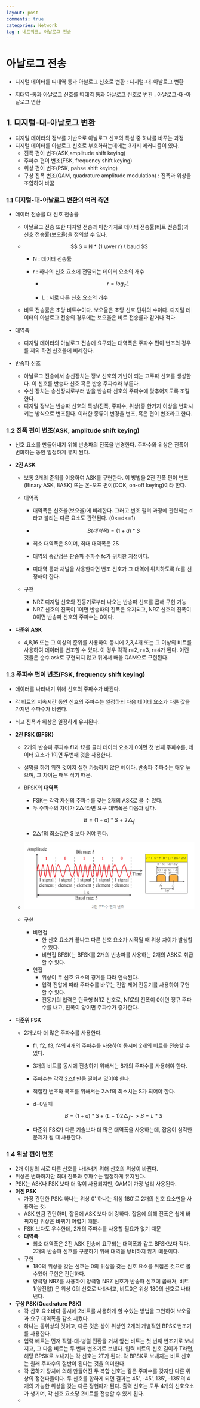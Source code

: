 ```yaml
---
layout: post
comments: true
categories: Network
tag : 네트워크, 아날로그 전송
---
```




# 아날로그 전송

- 디지털 데이터를 띠대역 통과 아날로그 신호로 변환 : 디지털-대-아날로그 변환

- 저대역-통과 아날로그 신호를 띠대역 통과 아날로그 신호로 변환 : 아날로그-대-아날로그 변환



## 1. 디지털-대-아날로그 변환

- 디지털 데이터의 정보를 기반으로 아날로그 신호의 특성 중 하나를 바꾸는 과정
- 디지털 데이터를 아날로그 신호로 부호화하는데에는 3가지 메커니즘이 있다.
  - 진폭 편이 변조(ASK,amplitude shift keying)
  - 주파수 편이 변조(FSK, frequency shift keying)
  - 위상 편이 변조(PSK, pahse shift keying)
  - 구상 진폭 변조(QAM, quadrature amplitude modulation) : 진폭과 위상을 조합하여 바꿈



### 1.1 디지털-대-아날로그 변환의 여러 측면

- 데이터 전송률 대 신호 전송률

  - 아날로그 전송 또한 디지털 전송과 마찬가지로 데이터 전송률(비트 전송률)과 신호 전송률(보오율)을 정의할 수 있다. 

  - $$
    S = N * {1 \over r} \ baud
    $$

    - N : 데이터 전송률

    - r : 하나의 신호 요소에 전달되는 데이터 요소의 개수

      - $$
        r = log_2L
        $$

      - L : 서로 다른 신호 요소의 개수

  - 비트 전송률은 초당 비트수이다. 보오율은 초당 신호 단위의 수이다. 디지털 데이터의 아날로그 전송의 경우에는 보오율은 비트 전송률과 같거나 적다.

- 대역폭

  - 디지털 데이터의 아날로그 전송에 요구되는 대역폭은 주파수 편이 변조의 경우를 제외 하면 신호율에 비례한다.

- 반송파 신호

  - 아날로그 전송에서 송신장치는 정보 신호의 기반이 되는 고주파 신호를 생성한다. 이 신호를 반송파 신호 혹은 반송 주파수라 부른다.
  - 수신 장치는 송신장치로부터 받을 반송파 신호의 주파수에 맞추어지도록 조절한다. 
  - 디지털 정보는 반송파 신호의 특성(진폭, 주파수, 위상)중 한가지 이상을 변화시키는 방식으로 변조된다. 이러한 종류이 변경을 변조, 혹은 편이 변조라고 한다.



### 1.2 진폭 편이 변조(ASK, amplitude shift keying)

- 신호 요소를 만들어내기 위해 반송파의 진폭을 변경한다. 주파수와 위상은 진폭이 변화하는 동안 일정하게 유지 된다.

- **2진 ASK**

  - 보통 2개의 준위를 이용하여 ASK를 구현한다. 이 방법을 2진 진폭 편이 변조(Binary ASK, BASK) 또는 온-오프 편이(OOK, on-off keying)이라 한다. 

  - 대역폭

    - 대역폭은 신호율(보오율)에 비례한다. 그러고 변조 필터 과정에 관련되는 d라고 불리는 다른 요소도 관련된다. (0<=d<=1)

    - $$
      B(대역폭) = (1+d)*S
      $$

    - 최소 대역폭은 S이며, 최대 대역폭은 2S

    - 대역의 중간점은 판송파 주파수 fc가 위치한 지점이다.

    - 띠대역 통과 채널을 사용한다면 변조 신호가 그 대역에 위치하도록 fc를 선정해야 한다.
    
  - 구현
  
    - NRZ 디지털 신호와 진동기로부터 나오는 반송파 신호를 곱해 구현 가능
    - NRZ 신호의 진폭이 1이면 반송파의 진폭은 유지되고, NRZ 신호의 진폭이 0이면 반송파 신호의 주파수는 0이다.
  
- **다준위 ASK**

  - 4,8,16 또는 그 이상의 준위를 사용하여 동시에 2,3,4개 또는 그 이상의 비트를 사용하여 데이터를 변조할 수 있다. 이 경우 각각 r=2, r=3, r=4가 된다. 이런 것들은 순수 ask로 구현되지 않고 뒤에서 배울 QAM으로 구현된다.



### 1.3 주파수 편이 변조(FSK, frequency shift keying)

- 데이터를 나타내기 위해 신호의 주파수가 바뀐다.

- 각 비트의 지속시간 동안 신호의 주파수는 일정하되 다음 데이터 요소가 다른 값을 가지면 주파수가 바뀐다.

- 최고 진폭과 위상은 일정하게 유지된다.

- **2진 FSK (BFSK)**

  - 2개의 반송파 주파수 f1과 f2를 골라 데이터 요소가 0이면 첫 번째 주파수를, 데이터 요소가 1이면 두번째 것을 사용한다.

  - 설명을 하기 위한 것이지 실현 가능하지 않은 예이다. 반송파 주파수는 매우 높으며, 그 차이는 매우 작기 때문.

  - BFSK의 **대역폭**

    - FSK는 각각 자신의 주파수를 갖는 2개의 ASK로 볼 수 있다.
    - 두 주파수의 차이가 2△f라면 요구 대역폭은 다음과 같다.

    $$
    B = (1+d)*S\ +\ 2△_f
    $$

    - 2△f의 최소값은 S 보다 커야 한다.

  - ![](../../assets/data_communication/bfsk.PNG)

  - 구현

    - 비연접
      - 한 신호 요소가 끝나고 다른 신호 요소가 시작될 때 위상 차이가 발생할 수 있다.
      - 비연접 BFSK는 BFSK를 2개의 반송파를 사용하는 2개의 ASK로 취급할 수 있다.
    - 연접
      - 위상이 두 신호 요소의 경계를 따라 연속된다.
      - 입력 전압에 따라 주파수를 바꾸는 전압 제어 진동기를 사용하여 구현할 수 있다.
      - 진동기의 입력은 단극형 NRZ 신호로, NRZ의 진폭이 0이면 정규 주파수를 내고, 진폭이 양이면 주파수가 증가한다.

- **다준위 FSK**

  - 2개보다 더 많은 주파수를 사용한다.

    - f1, f2, f3, f4의 4개의 주파수를 사용하여 동시에 2개의 비트를 전송할 수 있다. 

    - 3개의 비트를 동시에 전송하기 위해서는 8개의 주파수를 사용해야 한다.

    - 주파수는 각각 2△f 만큼 떨어져 있어야 한다.

    - 적절한 변조와 복조를 위해서는 2△f의 최소치는 S가 되어야 한다.

    - d=0일때

      
      $$
      B = (1+d) * S+(L-1)2△_f -> B = L*S
      $$

    - 다준위 FSK가 다른 기술보다 더 많은 대역폭을 사용하는데, 잡음이 심각한 문제가 될 때 사용한다.
      

### 1.4 위상 편이 변조

- 2개 이상의 서로 다른 신호를 나타내기 위해 신호의 위상이 바뀐다.
- 위상은 변화하지만 최대 진폭과 주파수는 일정하게 유지된다.
- PSK는 ASK나 FSK 보다 더 많이 사용되지만, QAM이 가장 널리 사용된다.
- **이진 PSK**
  - 가장 간단한 PSK: 하나는 위상 0' 하나는 위상 180'로 2개의 신호 요소만을 사용하는 것.
  - ASK 만큼 간단하며, 잡음에 ASK 보다 더 강하다. 잡음에 의해 진폭은 쉽게 바뀌지만 위상은 바뀌기 어렵기 때문.
  - FSK 보다도 우수한데, 2개의 주파수를 사용할 필요가 없기 때문
  - **대역폭**
    - 최소 대역폭은 2진 ASK 전송에 요구되는 대역폭과 같고  BFSK보다 적다. 2개의 반송파 신호를 구분하기 위해 대역을 낭비하지 않기 떄문이다.
  - 구현
    - 180의 위상을 갖는 신호는 0의 위상을 갖는 신호 요소를 뒤집은 것으로 볼 수있어 구현은 간단하다.
    - 양극형 NRZ를 사용하여 양극형 NRZ 신호가 반송파 신호에 곱해져, 비트 1(양전압) 은 위상 0의 신호로 나타내고, 비트0은 위상 180의 신호로 나타낸다.
- **구상 PSK(Quadrature PSK)**
  - 각 신호 요소바다 동시에 2비트를 사용하게 할 수있는 방법을 고안하여 보오율과 요구 대역폭을 감소 시켰다.
  - 하나는 동위상의 것이고, 다른 것은 상이 위상인 2개의 개별적인 BPSK 변조기를 사용한다.
  - 입력 배트는 먼저 직렬-대-병렬 전환을 거쳐 앞선 비트는 첫 번째 변조기로 보내지고, 그 다음 비트는 두 번째 변조기로 보낸다. 입력 비트의 신호 길이가 T라면, 해당 BPSK로 보내지는 각 신호는 2T가 된다. 각 BPSK로 보내지는 비트 신호는 원래 주파수의 절반이 된다는 것을 의미한다.
  - 각 곱하기 장치에 의해 만들어진 두 복합 신호는 같은 주파수를 갖지만 다른 위상의 정현파들이다. 두 신호를 합하게 되면 결과는 45', -45', 135', -135'의 4개의 가능한 위상을 갖는 다른 정현파가 된다. 출력 신호는 모두 4개의 신호요소가 생기며, 각 신호 요소당 2비트를 전송할 수 있게 된다.
  - 